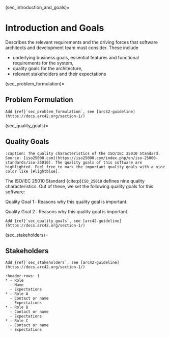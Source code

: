 (sec_introduction_and_goals)=
# Introduction and Goals

Describes the relevant requirements and the driving forces that software architects and development team must consider. These include

- underlying business goals, essential features and functional requirements for the system,
- quality goals for the architecture,
- relevant stakeholders and their expectations

(sec_problem_formulation)=
## Problem Formulation

```{todo}
Add {ref}`sec_problem_formulation`, see [arc42-guideline](https://docs.arc42.org/section-1/)
```

(sec_quality_goals)=
## Quality Goals

```{uml} _figures/quality_goals.puml
:caption: The quality characteristics of the ISO/IEC 25010 Standard. Source: [iso25000.com](https://iso25000.com/index.php/en/iso-25000-standards/iso-25010). The quality goals of this software are highlighted. Feel free to mark the important quality goals with a nice color like [#lightblue].
```

The ISO/IEC 25010 Standard {cite:p}`ISO_25010`  defines nine quality characteristics. Out of these, we set the following quality goals for this software:

Quality Goal 1
: Reasons why this quality goal is important.

Quality Goal 2
: Reasons why this quality goal is important.

```{todo}
Add {ref}`sec_quality_goals`, see [arc42-guideline](https://docs.arc42.org/section-1/)
```

(sec_stakeholders)=
## Stakeholders

```{todo}
Add {ref}`sec_stakeholders`, see [arc42-guideline](https://docs.arc42.org/section-1/)
```

```{list-table}
:header-rows: 1
* - Role
  - Name
  - Expectations
* - Role A
  - Contact or name
  - Expectations
* - Role B
  - Contact or name
  - Expectations
* - Role C
  - Contact or name
  - Expectations

```
